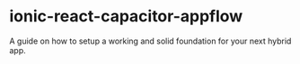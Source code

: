 # ionic-react-capacitor-appflow
A guide on how to setup a working and solid foundation for your next hybrid app. 
